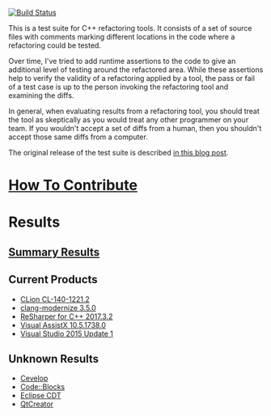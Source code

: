 [![Build Status](https://travis-ci.org/LegalizeAdulthood/refactor-test-suite.svg?branch=master)](https://travis-ci.org/LegalizeAdulthood/refactor-test-suite)

This is a test suite for C++ refactoring tools.  It consists of
a set of source files with comments marking different locations
in the code where a refactoring could be tested.

Over time, I've tried to add runtime assertions to the code to
give an additional level of testing around the refactored area.
While these assertions help to verify the validity of a refactoring
applied by a tool, the pass or fail of a test case is up to the
person invoking the refactoring tool and examining the diffs.

In general, when evaluating results from a refactoring tool,
you should treat the tool as skeptically as you would treat
any other programmer on your team.  If you wouldn't accept a
set of diffs from a human, then you shouldn't accept those
same diffs from a computer.

The original release of the test suite is described
[in this blog post](http://legalizeadulthood.wordpress.com/2010/02/02/c-refactoring-tools-test-suite-available/).

# [How To Contribute](Contributing.md)

# Results

## [Summary Results](SummaryResults.md)

## Current Products

- [CLion CL-140-1221.2](results/CLionResults.md)
- [clang-modernize 3.5.0](results/ClangModernizeResults.md)
- [ReSharper for C++ 2017.3.2](results/ReSharperCppResults.md)
- [Visual AssistX 10.5.1738.0](results/VisualAssistXResults.md)
- [Visual Studio 2015 Update 1](results/VisualStudio2015Results.md)

## Unknown Results

- [Cevelop](https://www.cevelop.com/)
- [Code::Blocks](http://www.codeblocks.org/)
- [Eclipse CDT](https://eclipse.org/cdt/)
- [QtCreator](http://www.qt.io/ide/)
